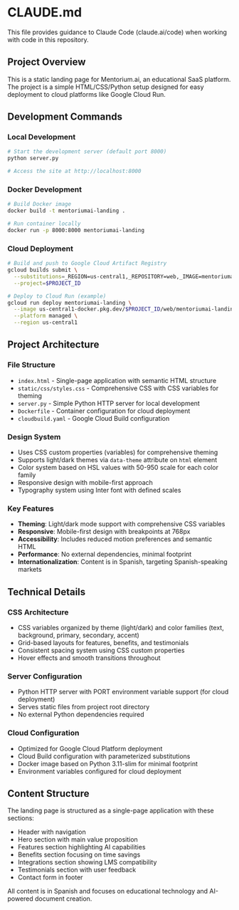 # CLAUDE.md

This file provides guidance to Claude Code (claude.ai/code) when working with code in this repository.

## Project Overview

This is a static landing page for Mentorium.ai, an educational SaaS platform. The project is a simple HTML/CSS/Python setup designed for easy deployment to cloud platforms like Google Cloud Run.

## Development Commands

### Local Development
```bash
# Start the development server (default port 8000)
python server.py

# Access the site at http://localhost:8000
```

### Docker Development
```bash
# Build Docker image
docker build -t mentoriumai-landing .

# Run container locally
docker run -p 8000:8000 mentoriumai-landing
```

### Cloud Deployment
```bash
# Build and push to Google Cloud Artifact Registry
gcloud builds submit \
  --substitutions=_REGION=us-central1,_REPOSITORY=web,_IMAGE=mentoriumai-landing,_TAG=latest \
  --project=$PROJECT_ID

# Deploy to Cloud Run (example)
gcloud run deploy mentoriumai-landing \
  --image us-central1-docker.pkg.dev/$PROJECT_ID/web/mentoriumai-landing:latest \
  --platform managed \
  --region us-central1
```

## Project Architecture

### File Structure
- `index.html` - Single-page application with semantic HTML structure
- `static/css/styles.css` - Comprehensive CSS with CSS variables for theming
- `server.py` - Simple Python HTTP server for local development
- `Dockerfile` - Container configuration for cloud deployment
- `cloudbuild.yaml` - Google Cloud Build configuration

### Design System
- Uses CSS custom properties (variables) for comprehensive theming
- Supports light/dark themes via `data-theme` attribute on `html` element
- Color system based on HSL values with 50-950 scale for each color family
- Responsive design with mobile-first approach
- Typography system using Inter font with defined scales

### Key Features
- **Theming**: Light/dark mode support with comprehensive CSS variables
- **Responsive**: Mobile-first design with breakpoints at 768px
- **Accessibility**: Includes reduced motion preferences and semantic HTML
- **Performance**: No external dependencies, minimal footprint
- **Internationalization**: Content is in Spanish, targeting Spanish-speaking markets

## Technical Details

### CSS Architecture
- CSS variables organized by theme (light/dark) and color families (text, background, primary, secondary, accent)
- Grid-based layouts for features, benefits, and testimonials
- Consistent spacing system using CSS custom properties
- Hover effects and smooth transitions throughout

### Server Configuration
- Python HTTP server with PORT environment variable support (for cloud deployment)
- Serves static files from project root directory
- No external Python dependencies required

### Cloud Configuration
- Optimized for Google Cloud Platform deployment
- Cloud Build configuration with parameterized substitutions
- Docker image based on Python 3.11-slim for minimal footprint
- Environment variables configured for cloud deployment

## Content Structure

The landing page is structured as a single-page application with these sections:
- Header with navigation
- Hero section with main value proposition
- Features section highlighting AI capabilities
- Benefits section focusing on time savings
- Integrations section showing LMS compatibility
- Testimonials section with user feedback
- Contact form in footer

All content is in Spanish and focuses on educational technology and AI-powered document creation.